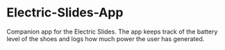 # Electric-Slides-App
Companion app for the Electric Slides. The app keeps track of the battery level of the shoes and logs how much power the user has generated.
